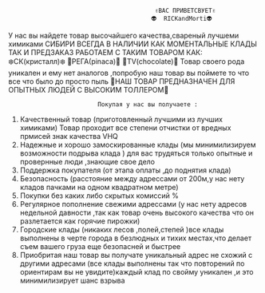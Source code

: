 
                                             ✌️ВАС ПРИВЕТСВУЕТ✌️            
                                            👽  RICKandMorti👽
  У нас вы найдете товар высочайшего качества,свареный лучшеми химиками СИБИРИ 
        ВСЕГДА В НАЛИЧИИ КАК МОМЕНТАЛЬНЫЕ КЛАДЫ ТАК И ПРЕДЗАКАЗ
                        РАБОТАЕМ С ТАКИМ ТОВАРОМ КАК:
                                       ❄️СК(кристалл)❄️
                                        🚬РЕГА(pinaca)🚬
                                      🍫TV(chocolate)🍫
Товар своего рода уникален и ему нет аналогов ,попробую наш товар вы поймете то
что все что было до просто пыль
  🤪НАШ ТОВАР ПРЕДНАЗНАЧЕН ДЛЯ ОПЫТНЫХ ЛЮДЕЙ С ВЫСОКИМ ТОЛЛЕРОМ🤪 


                             Покупая у нас вы получаете :
1. Качественный товар (приготовленный лучшими из лучших химиками) Товар проходит все степени отчистки от вредных прмисей  знак качества VHQ
2. Надежные и хорошо замоскированные клады (мы минимилизируем  возможности подрыва клада ) для вас трудяться только опытные и провернные люди ,знающие свое дело 
3. Поддержка покупателя (от этапа оплаты ,до поднятия клада)
4. Безопасность (расстояние между адрессами от 200м,у нас нету кладов пачками на одном квадратном метре)
5. Покупки без каких либо скрытых комиссий %
6. Регулярное пополнение свежими адрессами (у нас нету адресов недельной давности ,так как товар очень высокого качества что он разлетается как горячие пирожки)
7. Городские клады (никаких лесов ,полей,степей )все клады выполнены в черте города в безлюдных и тихих местах,что делает съем вашего груза еще безопасней и быстрее
8. Приобритая наш товар вы получате  уникальный адрес не схожий с другими адресами (все клады выполнены  так что повторений по ориентирам вы не увидите)каждый клад по свойму уникален ,и это минимилизирует шанс взрыва
